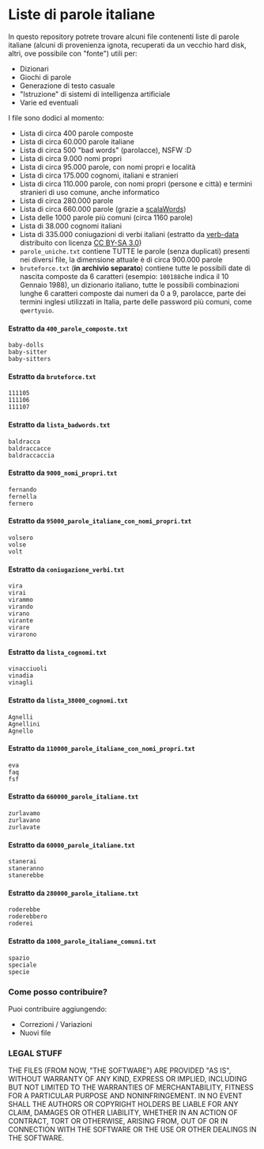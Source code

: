 # Liste di parole italiane

In questo repository potrete trovare alcuni file contenenti liste di parole italiane (alcuni di provenienza ignota, recuperati da un vecchio hard disk, altri, ove possibile con "fonte") utili per:

- Dizionari
- Giochi di parole
- Generazione di testo casuale
- "Istruzione" di sistemi di intelligenza artificiale
- Varie ed eventuali

I file sono dodici al momento:

- Lista di circa 400 parole composte
- Lista di circa 60.000 parole italiane
- Lista di circa 500 "bad words" (parolacce), NSFW :D
- Lista di circa 9.000 nomi propri
- Lista di circa 95.000 parole, con nomi propri e località
- Lista di circa 175.000 cognomi, italiani e stranieri
- Lista di circa 110.000 parole, con nomi propri (persone e città) e termini stranieri di uso comune, anche informatico
- Lista di circa 280.000 parole
- Lista di circa 660.000 parole (grazie a [scalaWords](https://github.com/pazqo/scalaWords))
- Lista delle 1000 parole più comuni (circa 1160 parole)
- Lista di 38.000 cognomi italiani
- Lista di 335.000 coniugazioni di verbi italiani (estratto da [verb-data](https://github.com/ian-hamlin/verb-data) distribuito con licenza [CC BY-SA 3.0](https://creativecommons.org/licenses/by-sa/3.0/))
- `parole_uniche.txt` contiene TUTTE le parole (senza duplicati) presenti nei diversi file, la dimensione attuale è di circa 900.000 parole
- `bruteforce.txt` (**in archivio separato**) contiene tutte le possibili date di nascita composte da 6 caratteri (esempio: `100188`che indica il 10 Gennaio 1988), un dizionario italiano, tutte le possibili combinazioni lunghe 6 caratteri composte dai numeri da 0 a 9, parolacce, parte dei termini inglesi utilizzati in Italia, parte delle password più comuni, come `qwertyuio`.

#### Estratto da `400_parole_composte.txt`

```
baby-dolls
baby-sitter
baby-sitters
```

#### Estratto da `bruteforce.txt`

```
111105
111106
111107
```

#### Estratto da `lista_badwords.txt`

```
baldracca
baldraccacce
baldraccaccia
```

#### Estratto da `9000_nomi_propri.txt`

```
fernando
fernella
fernero
```

#### Estratto da `95000_parole_italiane_con_nomi_propri.txt`

```
volsero
volse
volt
```

#### Estratto da `coniugazione_verbi.txt`

```
vira
virai
virammo
virando
virano
virante
virare
virarono
```

#### Estratto da `lista_cognomi.txt`

```
vinacciuoli
vinadia
vinagli
```

#### Estratto da `lista_38000_cognomi.txt`

```
Agnelli
Agnellini
Agnello
```

#### Estratto da `110000_parole_italiane_con_nomi_propri.txt`

```
eva
faq
fsf
```

#### Estratto da `660000_parole_italiane.txt`

```
zurlavamo
zurlavano
zurlavate
```

#### Estratto da `60000_parole_italiane.txt`

```
stanerai
staneranno
stanerebbe
```

#### Estratto da `280000_parole_italiane.txt`

```
roderebbe
roderebbero
roderei
```

#### Estratto da `1000_parole_italiane_comuni.txt`

```
spazio
speciale
specie
```

### Come posso contribuire?

Puoi contribuire aggiungendo:

- Correzioni / Variazioni
- Nuovi file

### LEGAL STUFF

THE FILES (FROM NOW, "THE SOFTWARE") ARE PROVIDED "AS IS", WITHOUT WARRANTY OF ANY KIND, EXPRESS OR IMPLIED, INCLUDING BUT NOT LIMITED TO THE WARRANTIES OF MERCHANTABILITY,
FITNESS FOR A PARTICULAR PURPOSE AND NONINFRINGEMENT. IN NO EVENT SHALL THE AUTHORS OR COPYRIGHT HOLDERS BE LIABLE FOR ANY CLAIM, DAMAGES OR OTHER LIABILITY,
WHETHER IN AN ACTION OF CONTRACT, TORT OR OTHERWISE, ARISING FROM, OUT OF OR IN CONNECTION WITH THE SOFTWARE OR THE USE OR OTHER DEALINGS IN THE SOFTWARE.
